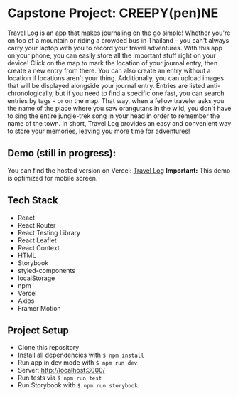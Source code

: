 # Capstone Project: CREEPY(pen)NE

Travel Log is an app that makes journaling on the go simple! Whether you're on top of a mountain or riding a crowded bus in Thailand - you can't always carry your laptop with you to record your travel adventures. With this app on your phone, you can easily store all the important stuff right on your device! Click on the map to mark the location of your journal entry, then create a new entry from there. You can also create an entry without a location if locations aren't your thing. Additionally, you can upload images that will be displayed alongside your journal entry. Entries are listed anti-chronologically, but if you need to find a specific one fast, you can search entries by tags - or on the map. That way, when a fellow traveler asks you the name of the place where you saw orangutans in the wild, you don't have to sing the entire jungle-trek song in your head in order to remember the name of the town. In short, Travel Log provides an easy and convenient way to store your memories, leaving you more time for adventures!

## Demo (still in progress):

You can find the hosted version on Vercel: [Travel Log](https://capstone-project-maggieschuetz.vercel.app/newEntry)
**Important:** This demo is optimized for mobile screen.

## Tech Stack

- React
- React Router
- React Testing Library
- React Leaflet
- React Context
- HTML
- Storybook
- styled-components
- localStorage
- npm
- Vercel
- Axios
- Framer Motion

## Project Setup

- Clone this repository
- Install all dependencies with `$ npm install`
- Run app in dev mode with `$ npm run dev`
- Server: [http://localhost:3000/](http://localhost:3000/)
- Run tests via `$ npm run test`
- Run Storybook with `$ npm run storybook`
